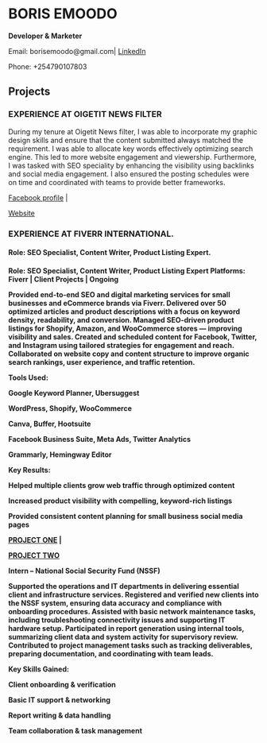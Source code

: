 <!DOCTYPE html>
<html lang="en">
<head>
  <meta charset="UTF-8" />
  <meta name="viewport" content="width=device-width, initial-scale=1.0"/>
</head>
<body>
  <h1>BORIS EMOODO</h1>
  <p><strong>Developer & Marketer</strong></p>
  <p>Email: borisemoodo@gmail.com| <a href="https://www.linkedin.com/in/boris-emoodo-b5a66316b/">LinkedIn</a></p>
  <P>Phone: +254790107803</P>

  <h2>Projects</h2>

  <div class="project">
    <h3>EXPERIENCE AT OIGETIT NEWS FILTER</h3>
    <p>During my tenure at Oigetit News filter, I was able to incorporate my graphic design skills and ensure that the content submitted always matched the requirement. I was able to allocate key words effectively optimizing search engine. This led to more website engagement and viewership. Furthermore, I was tasked with SEO speciality by enhancing the visibility using backlinks and social media engagement. I also ensured the posting schedules were on time and coordinated with teams to provide better frameworks. </p>
     <p><a href="https://www.facebook.com/oigetit">Facebook profile</a> | <p><a href="https://www.oigetit.com/">Website</a>
  </div>
  <div class="project">
    <h3>EXPERIENCE AT FIVERR INTERNATIONAL.</h3>
    <h4>Role: SEO Specialist, Content Writer, Product Listing Expert.<h4>
    <p>Role: SEO Specialist, Content Writer, Product Listing Expert
Platforms: Fiverr | Client Projects | Ongoing

Provided end-to-end SEO and digital marketing services for small businesses and eCommerce brands via Fiverr.
Delivered over 50 optimized articles and product descriptions with a focus on keyword density, readability, and conversion.
Managed SEO-driven product listings for Shopify, Amazon, and WooCommerce stores — improving visibility and sales.
Created and scheduled content for Facebook, Twitter, and Instagram using tailored strategies for engagement and reach.
Collaborated on website copy and content structure to improve organic search rankings, user experience, and traffic retention.

Tools Used:

Google Keyword Planner, Ubersuggest

WordPress, Shopify, WooCommerce

Canva, Buffer, Hootsuite

Facebook Business Suite, Meta Ads, Twitter Analytics

Grammarly, Hemingway Editor

Key Results:

Helped multiple clients grow web traffic through optimized content

Increased product visibility with compelling, keyword-rich listings

Provided consistent content planning for small business social media pages</p>
<p><a href="https://budgettraveller.org/best-hostel-seminyak-bali-kosta-review/">PROJECT ONE</a> | <p><a href="https://www.amazon.com/COSORI-Compact-Recipes-Dehydrate-Dishwasher/dp/B0C33CHG99/ref=sr_1_8?adgrpid=1333710120260291&dib=eyJ2IjoiMSJ9.3fpOlAdefI5NL9KzzQvr6VO-hnKKJ2JGKlBWacTHTlSIk62b26t5z58LRX-wW_cUeJcNSVE37umFesSWDUAecXC7cE9vu9g6HEs0Jt7MR3NcWW8foRT2MFAvO5qHjBoRGu8lAX-_WuMTyTWR_4hJRDiww2FAZKnE48_Sa_A8wn4YNsqStb0hnYbl0sqYwehgXgDUt7VtCmI6hKGoRLXYD9VKSUB7t1BPLoFXJeo7otuSqL821p6VaEn8IAQGmE-0sr1f-Qei8JW4dfUiU9IzLhKOOYxFm32tuaxPkDg9oy8.2osb-XXN0NS3Q1f9V2F8aQokFr4FVO0FQILiMaLKT_c&dib_tag=se&hvadid=83357158393804&hvbmt=bb&hvdev=c&hvlocphy=142433&hvnetw=o&hvqmt=b&hvtargid=kwd-83358039442032%3Aloc-98&hydadcr=7692_13467824&keywords=amazon%2Btop%2Bseller&mcid=4d9f95a954363952a1687a0260a17fad&msclkid=9b84f4a2406f129f06a59c8a06ce655e&qid=1747469988&sr=8-8&th=1/">PROJECT TWO</a>
  
  Intern – National Social Security Fund (NSSF)
    <p> Supported the operations and IT departments in delivering essential client and infrastructure services.
Registered and verified new clients into the NSSF system, ensuring data accuracy and compliance with onboarding procedures.
Assisted with basic network maintenance tasks, including troubleshooting connectivity issues and supporting IT hardware setup.
Participated in report generation using internal tools, summarizing client data and system activity for supervisory review.
Contributed to project management tasks such as tracking deliverables, preparing documentation, and coordinating with team leads.

Key Skills Gained:

Client onboarding & verification

Basic IT support & networking

Report writing & data handling

Team collaboration & task management

</p>
</html>
